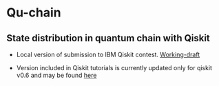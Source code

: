 # Qu-chain

## State distribution in quantum chain with Qiskit

- Local version of submission to IBM Qiskit contest. 
  [Working-draft](https://github.com/qubeat/quchain/tree/master/IBM-QE/qiskit-simulator)

- Version included in Qiskit tutorials is currently updated only for qiskit v0.6 and may be found 
  [here](https://github.com/Qiskit/qiskit-tutorials/tree/master/community/awards/teach_me_qiskit_2018/state_distribution_in_qubit_chains) 

